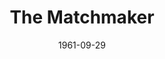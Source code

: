 ---
title: The Matchmaker
date: 1961-09-29
closing_date: 1961-10-07
layout: productions
featured_image: 
image_caption:
image_credit:
playbill:
category:
Theatre: Theatre Jacksonville
Venue: Little Theatre
cast:
  Horace Vandergelder: Harrold Edris
  Ambrose Kemper: Jim Dudley
  Joe Scanlan: Warren Zundell
  Gertrude: Ellen Black
  Cornelius Hackl: Ron Dobrin
  Ermengarde: Diane Shackleton
  Malachi Stack: Joe Hyde
  Mrs. Levi: Gerri Turbow
  Barnaby Tucker: Bruce Henn
  Mrs. Molloy: Elise Hallowes
  Minnie Fay: Claire Zundell
  A Cabman: Wallace Hannon
  Rudolf: Jim Hicken
  August: Tom Thornhill
  Miss Flora Van Huysen: Kathryn Martin
  Her Cook: Mary Thornhill
  A Musician: Robert Sansone
crew:
  Director: George Ballis
  Set Designer: Ben Jones
  Scenic Art: Bob Krell
  Technical Work: Pete House
  Stage Manager: Ira Fink
  Assistant Stage Manager: Ellen Black
  Lighting: 
    - Chase Ambler
    - Ellen Black
  Sound: 
    - Tom Markham
    - Ron Johnson
  Costumes: 
    - Frank Ridge
    - Daisy Robinson
  Properties: 
    - Helen Cochran
    - Dave Adams
    - Esther Barnes
    - Ferguson Barnes
    - Sue Black
    - Marie Louise Burns
    - Gladys Dale
    - Doris Edwards
    - Beverly Fink
    - Betty Foran
    - Merlene Gallaway
    - Mardie Kelly
    - Bill Milton
    - Edythe Price
    - Marge Rocca
    - Lynn Shinberg
    - Lois Taylor
    - Gayle Swymer
    - Jean Charles
    - Jack Broughton
  Make-Up: 
    - Jane Porter
    - Peggy Gift
    - Anna Chiasson
    - Trudi Johnston
    - Rose Marie Regero
    - Maude Hecht
    - Penny Hecht
    - Bill Gibbs
    - Elmo Lehman
  Scenery: 
    - Mike Comer
    - Galdys Dale
    - Bunni Thornhill
    - Jean Charles
    - Thelma Mayeron 
    - Peggy Miller
    - Ellen Black
    - Tom Thornhill
    - Mary Thornhill
    - Marion Cooner
    - Frank Ridge
    - Louise Freeman
    - Charlie Sheirer
    - Jack Broughton
    - Peggy Gift
    - Happy Gift
    - Susie Gift
    - Charles Cleghorn, Jr.
    - Roger Smith
    - Trudi Johnston
    - Ira Fink
    - Dixie Cohen
    - Will Wasson
    - Roby Robson
    - Helen Cochran
    - Rik Snyder
    - Paul Galloway
    - Jack Brawley
    - Al Pinan
    - Beverly Fink
    - Marge Rocco
    - Frances Jeffrey
    - Thomas Felder
    - Gerri Turbow
    - Virginia Popwell
    - Del Popwell
    - Wade Popwell
    - Brent Turbow
    - Ellis Barnert
    - Frank Oliva
    - Edythe Price
    - Jeane Marlow
    - Peggy Coll
    - Margaret Hawkins
    - Bruce Henn
    - Chase Ambler
    - Bob Krell
    - Pat Garden
    - Sue Black
    - Evelyn Berlow
    - Pete House
    - Joanne House
    - Tom Markham
    - Judith Jett
    - Mardie Kelly
    - Ron Johnson
    - Ed Heist, Jr.
    - Hope Bayes
    - Terry McFarlane
    - Tom Bruce
    - Bob Middleton
  Program Cover: Bob Krell
external_links:
---